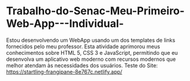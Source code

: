 # Trabalho-do-Senac-Meu-Primeiro-Web-App---Individual-
Estou desenvolvendo um WebApp usando um dos templates de links fornecidos pelo meu professor. Esta atividade aprimorou meus conhecimentos sobre HTML 5, CSS 3 e JavaScript, permitindo que eu desenvolva um aplicativo web moderno com recursos modernos que melhor atendam às necessidades dos usuários.
Teste do Site: https://startling-frangipane-8e767c.netlify.app/
